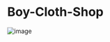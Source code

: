 # Boy-Cloth-Shop
<!-- This is a web application using HTML, JavaScript, Bootstrap and PHP -->
![image](https://user-images.githubusercontent.com/76551048/224935081-e09eb925-25d0-4ed9-af30-99ee4d14e2e9.png)
